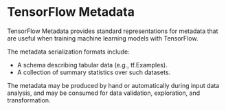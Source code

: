 # TensorFlow Metadata

TensorFlow Metadata provides standard representations for metadata that are
useful when training machine learning models with TensorFlow.

The metadata serialization formats include:

* A schema describing tabular data (e.g., tf.Examples).
* A collection of summary statistics over such datasets.

The metadata may be produced by hand or automatically during input data
analysis, and may be consumed for data validation, exploration, and
transformation.
